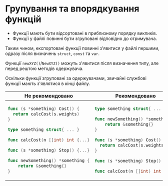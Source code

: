 # Групування та впорядкування функцій

- Функції мають бути відсортовані в приблизному порядку викликів.
- Функції у файлі повинні бути згруповані відповідно до отримувача.

Таким чином, експортовані функції повинні з'явитися у файлі першими, одразу після визначень
`struct`, `const` та `var`.

Функції `newXYZ()`/`NewXYZ()` можуть з'явитися після визначення типу,
але перед рештою методів одержувача.

Оскільки функції згруповані за одержувачами, звичайні службові функції мають з'являтися
в кінці файлу.

<table>
<thead><tr><th>Не рекомендовано</th><th>Рекомендовано</th></tr></thead>
<tbody>
<tr><td>

```go
func (s *something) Cost() {
  return calcCost(s.weights)
}

type something struct{ ... }

func calcCost(n []int) int {...}

func (s *something) Stop() {...}

func newSomething() *something {
    return &something{}
}
```

</td><td>

```go
type something struct{ ... }

func newSomething() *something {
    return &something{}
}

func (s *something) Cost() {
  return calcCost(s.weights)
}

func (s *something) Stop() {...}

func calcCost(n []int) int {...}
```

</td></tr>
</tbody></table>
